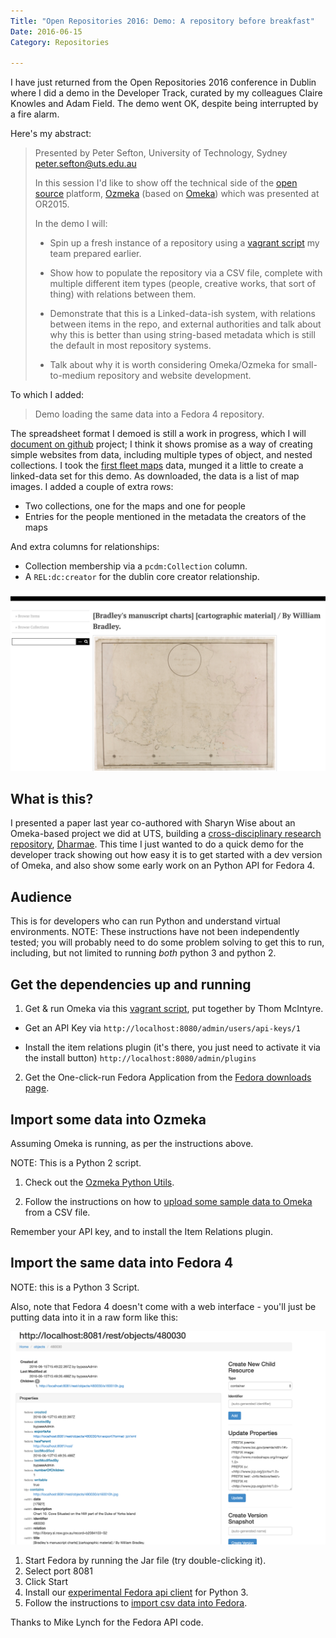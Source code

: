 ```yaml
---
Title: "Open Repositories 2016: Demo: A repository before breakfast"
Date: 2016-06-15
Category: Repositories

---
```


I have just returned from the Open Repositories 2016 conference in
Dublin where I did a demo in the Developer Track, curated by my colleagues Claire Knowles and
Adam Field. The demo went OK, despite being interrupted by a fire
alarm.


Here's my abstract:

> Presented by Peter Sefton, University of Technology, Sydney
> peter.sefton@uts.edu.au
> 
> In this session I'd like to show off the technical side of the [open source] platform, [Ozmeka] (based on [Omeka]) which was presented at OR2015.
> 
> In the demo I will:
> 
> * Spin up a fresh instance of a repository using a [vagrant script] my team prepared earlier.
> 
> * Show how to populate the repository via a CSV file, complete with multiple different item types (people, creative works, that sort of thing) with relations between them.
> 
> * Demonstrate that this is a Linked-data-ish system, with relations between items in the repo, and external authorities and talk about why this is better than using string-based metadata which is still the default in most repository systems.
> 
> * Talk about why it is worth considering Omeka/Ozmeka for
> small-to-medium repository and website development.

To which I added:

> Demo loading the same data into a Fedora 4 repository.

The spreadsheet format I demoed is still a work in progress, which I
will [document on github] project; I
think it shows promise as a way of creating simple websites from data,
including multiple types of object, and nested collections. I took the
[first fleet maps](http://data.gov.au/dataset/3643f4b2-0dd7-4bdc-8548-faf6d5445ae1)
data, munged it a little to create a linked-data set for this demo. As
downloaded, the data is a list of map images. I added a couple of
extra rows:

* Two collections, one for the maps and one for people
* Entries for the people mentioned in the metadata the creators of the
maps

And extra columns for relationships:

* Collection membership via a ```pcdm:Collection``` column.
*   A ```REL:dc:creator``` for the dublin core creator relationship.


![A sample Omeka page](/blog/or2016/chart.png)




## What is this?

I presented a paper last year co-authored with  Sharyn Wise
about an Omeka-based project we did at UTS, building a
[cross-disciplinary research repository], [Dharmae]. This time I just wanted to
do a quick demo for the developer track showing out how easy it is to
get started with a dev version of Omeka, and also show some early work
on an Python API for Fedora 4.


## Audience

This is for developers who can run Python and understand virtual environments. NOTE: These instructions have not
been independently tested; you will probably need to do some problem
solving to get this to run, including, but not limited to running
*both* python 3 and python 2.


## Get the dependencies up and running

1.  Get & run Omeka via this [vagrant script], put together by Thom McIntyre.

   - Get an API Key via  ```http://localhost:8080/admin/users/api-keys/1```

  - Install the item relations plugin (it's there, you just need to
    activate it via the install button) ```http://localhost:8080/admin/plugins```

2.  Get the  One-click-run Fedora Application
from the [Fedora downloads page].

## Import some data into Ozmeka

Assuming Omeka is running, as per the instructions above.

NOTE: This is a Python 2 script.

1. Check out the [Ozmeka Python Utils].

2. Follow the instructions on how to [upload some sample data to Omeka] from a
CSV file.

  Remember your API key, and to install the Item Relations plugin.


## Import the same data into Fedora 4

NOTE: this is a Python 3 Script.

Also, note that Fedora 4 doesn't come with a web interface - you'll
just be putting data into it in a raw form like this:

![Data in Fedora 4](/blog/or2016/fedora.png)


1.  Start Fedora by running the Jar file (try double-clicking it).
2.  Select port 8081
3.  Click Start
4.  Install our [experimental Fedora api client] for Python 3.
4.  Follow the instructions to [import csv data into Fedora].



Thanks to Mike Lynch for the Fedora API code.

[Dharmae]: http://dharmae.research.uts.edu.au/
[experimental Fedora api client]: https://codeine.research.uts.edu.au/eresearch/fcrepo4py
[cross-disciplinary research repository]: http://ptsefton.com/2015/06/11/2111.htm
[import csv data into Fedora]: https://github.com/ptsefton/spreadsheet-to-fedora-commons-4
[upload some sample data to Omeka]: https://github.com/ozmeka/omeka-python-utils/blob/master/csv2omeka.md
[Ozmeka Python Utils]: https://github.com/ozmeka/omeka-python-utils
[open source]: https://github.com/ozmeka
[Ozmeka]: https://eresearch.uts.edu.au/2016/03/01/ozmeka.htm
[vagrant script]: https://github.com/ozmeka/auto-ozmeka
[Omeka]: http://omeka.org
[Fedora downloads page]: https://wiki.duraspace.org/display/FF/Downloads
[PCDM]: https://github.com/duraspace/pcdm/wiki
[document on github]: https://github.com/ptsefton/pcdcmlite/blob/master/README.md
